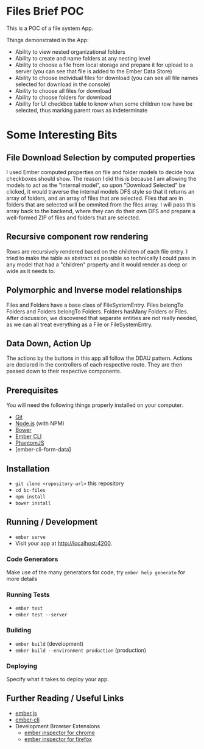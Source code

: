 # Files Brief POC
This is a POC of a file system App.

Things demonstrated in the App:
* Ability to view nested organizational folders
* Ability to create and name folders at any nesting level
* Ability to choose a file from local storage and prepare it for upload to a server
  (you can see that file is added to the Ember Data Store)
* Ability to choose individual files for download
  (you can see all file names selected for download in the console)
* Ability to choose all files for download
* Ability to choose folders for download
* Ability for UI checkbox table to know when some children row have be selected,
  thus marking parent rows as indeterminate

# Some Interesting Bits

## File Download Selection by computed properties
I used Ember computed properties on file and folder models to decide how
checkboxes should show. The reason I did this is because I am allowing the models
to act as the "internal model", so upon "Download Selected" be clicked, it would
traverse the internal models DFS style so that it returns an array of folders,
and an array of files that are selected. Files that are in folders that are selected
will be ommited from the files array. I will pass this array back to the backend,
where they can do their own DFS and prepare a well-formed ZIP of files and folders
that are selected.

## Recursive component row rendering
Rows are recursively rendered based on the children of each file entry. I tried
to make the table as abstract as possible so technically I could pass in any model
that had a "children" property and it would render as deep or wide as it needs to.

## Polymorphic and Inverse model relationships
Files and Folders have a base class of FileSystemEntry. Files belongTo Folders
and Folders belongTo Folders. Folders hasMany Folders or Files. After discussion,
we discovered that separate entities are not really needed, as we can all treat
everything as a File or FileSystemEntry.

## Data Down, Action Up
The actions by the buttons in this app all follow the DDAU pattern. Actions are declared
in the controllers of each respective route. They are then passed down to their respective
components.

## Prerequisites

You will need the following things properly installed on your computer.

* [Git](https://git-scm.com/)
* [Node.js](https://nodejs.org/) (with NPM)
* [Bower](https://bower.io/)
* [Ember CLI](https://ember-cli.com/)
* [PhantomJS](http://phantomjs.org/)
* [ember-cli-form-data]

## Installation

* `git clone <repository-url>` this repository
* `cd bc-files`
* `npm install`
* `bower install`

## Running / Development

* `ember serve`
* Visit your app at [http://localhost:4200](http://localhost:4200).

### Code Generators

Make use of the many generators for code, try `ember help generate` for more details

### Running Tests

* `ember test`
* `ember test --server`

### Building

* `ember build` (development)
* `ember build --environment production` (production)

### Deploying

Specify what it takes to deploy your app.

## Further Reading / Useful Links

* [ember.js](http://emberjs.com/)
* [ember-cli](https://ember-cli.com/)
* Development Browser Extensions
  * [ember inspector for chrome](https://chrome.google.com/webstore/detail/ember-inspector/bmdblncegkenkacieihfhpjfppoconhi)
  * [ember inspector for firefox](https://addons.mozilla.org/en-US/firefox/addon/ember-inspector/)
